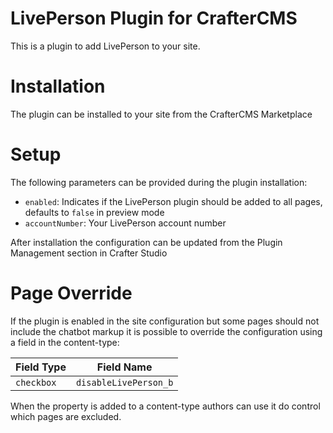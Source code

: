 # LivePerson Plugin for CrafterCMS

This is a plugin to add LivePerson to your site.

# Installation

The plugin can be installed to your site from the CrafterCMS Marketplace

# Setup

The following parameters can be provided during the plugin installation:

- `enabled`: Indicates if the LivePerson plugin should be added to all pages, defaults to `false` in preview mode
- `accountNumber`: Your LivePerson account number

After installation the configuration can be updated from the Plugin Management section in Crafter Studio

# Page Override

If the plugin is enabled in the site configuration but some pages should not include the chatbot markup it is possible
to override the configuration using a field in the content-type:

| Field Type |  Field Name           |
|------------|-----------------------|
| `checkbox` | `disableLivePerson_b` |

When the property is added to a content-type authors can use it do control which pages are excluded.

